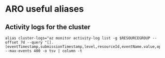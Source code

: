 # ARO useful aliases

## Activity logs for the cluster
```
alias cluster-logs="az monitor activity-log list -g $RESOURCEGROUP --offset 7d --query "[].[eventTimestamp,submissionTimestamp,level,resourceId,eventName.value,operationName.value,status.value]" --max-events 400 -o tsv | column -t
```
